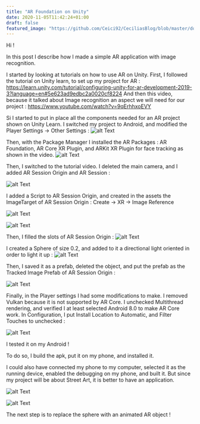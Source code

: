 ```yaml
---
title: "AR Foundation on Unity"
date: 2020-11-05T11:42:24+01:00
draft: false
featured_image: "https://github.com/Ceici92/CeciliasBlog/blob/master/docs/images/AR/ARFoundations/TestAR.gif?raw=true"
---
```


Hi !

In this post I describe how I made a simple AR application with image recognition.


I started by looking at tutorials on how to use AR on Unity.
First, I followed the tutorial on Unity learn, to set up my project for AR :
https://learn.unity.com/tutorial/configuring-unity-for-ar-development-2019-3?language=en#5e623ad9edbc2a0020cf8224
And then this video, because it talked about Image recognition an aspect we will need for our project :
https://www.youtube.com/watch?v=9qErhhxoEVY


Si I started to put in place all the components needed for an AR project shown on Unity Learn.
I switched my project to Android, and modified the Player Settings -> Other Settings :
![alt Text](https://github.com/Ceici92/CeciliasBlog/blob/master/docs/images/AR/ARFoundations/ProjectSettings.png?raw=true "ProjSettings")
 

Then, with the Package Manager I installed the AR Packages : AR Foundation, AR Core XR Plugin, and ARKit XR Plugin for face tracking as shown in the video.
 ![alt Text](https://github.com/Ceici92/CeciliasBlog/blob/master/docs/images/AR/ARFoundations/ProjectSettings2.png?raw=true "ProjSettings2")



Then, I switched to the tutorial video.
I deleted the main camera, and I added AR Session Origin and AR Session :

![alt Text](https://github.com/Ceici92/CeciliasBlog/blob/master/docs/images/AR/ARFoundations/ARSession.png?raw=true "ARSession")



I added a Script to AR Session Origin, and created in the assets the ImageTarget of AR Session Origin : Create -> XR -> Image Reference

![alt Text](https://github.com/Ceici92/CeciliasBlog/blob/master/docs/images/AR/ARFoundations/ARSession2.png?raw=true "ARSession2")

![alt Text](https://github.com/Ceici92/CeciliasBlog/blob/master/docs/images/AR/ARFoundations/Target.png?raw=true "Target")


Then, I filled the slots of AR Session Origin :
![alt Text](https://github.com/Ceici92/CeciliasBlog/blob/master/docs/images/AR/ARFoundations/ARSessionOrigin.png?raw=true "ARSessionOrigin")


I created a Sphere of size 0.2, and added to it a directional light oriented in order to light it up :
![alt Text](https://github.com/Ceici92/CeciliasBlog/blob/master/docs/images/AR/ARFoundations/Sphere.png?raw=true "Sphere")


Then, I saved it as a prefab, deleted the object, and put the prefab as the Tracked Image Prefab of AR Session Origin :

![alt Text](https://github.com/Ceici92/CeciliasBlog/blob/master/docs/images/AR/ARFoundations/ARSphere.png?raw=true "ARSphere")


Finally, in the Player settings I had some modifications to make.
I removed Vulkan because it is not supported by AR Core.
I unchecked Multithread rendering, and verified I at least selected Android 8.0 to make AR Core work.
In Configuration, I put Install Location to Automatic, and Filter Touches to unchecked :

![alt Text](https://github.com/Ceici92/CeciliasBlog/blob/master/docs/images/AR/ARFoundations/ProjectSettings3.png?raw=true "ProjectSettings3")



I tested it on my Android !

To do so, I build the apk, put it on my phone, and installed it.

I could also have connected my phone to my computer, selected it as the running device, enabled the debugging on my phone, and built it. But since my project will be about Street Art, it is better to have an application.
 
![alt Text](https://github.com/Ceici92/CeciliasBlog/blob/master/docs/images/AR/ARFoundations/Build.png?raw=true "Build")

![alt Text](https://github.com/Ceici92/CeciliasBlog/blob/master/docs/images/AR/ARFoundations/TestAR.gif?raw=true "Video")



The next step is to replace the sphere with an animated AR object ! 





